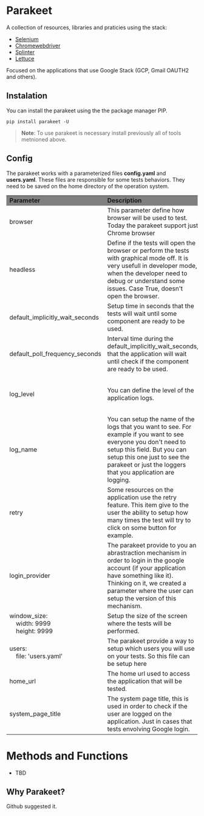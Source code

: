 # Parakeet

A collection of resources, libraries and praticies using the stack: 

- [Selenium](https://www.seleniumhq.org/projects/webdriver/) 
- [Chromewebdriver](https://sites.google.com/a/chromium.org/chromedriver/) 
- [Splinter](https://splinter.readthedocs.io/en/latest/lettuc) 
- [Lettuce](http://lettuce.it/)

Focused on the applications that use Google Stack (GCP, Gmail OAUTH2 and others).

## Instalation

You can install the parakeet using the the package manager PIP.

```
pip install parakeet -U
```

> **Note**: To use parakeet is necessary install previously all of tools metnioned above.

## Config

The parakeet works with a parameterized files **config.yaml** and **users.yaml**. These files are responsible for some tests behaviors. They need to be saved on the home directory of the operation system.

<table>
    <tr style="background: grey;font-weight: bold;">
        <td>Parameter</td>
        <td>Description</td>
        <td>Values</td>
        <td>Default</td>
    </tr>
    <tr>
        <td>browser</td>
        <td>This parameter define how browser will be used to test. Today the parakeet support just Chrome browser</td>
        <td>chrome</td>
        <td>chrome</td>
    </tr>
    <tr>
        <td>headless</td>
        <td>Define if the tests will open the browser or perform the tests with graphical mode off. It is very usefull in developer mode, when the developer need to debug or understand some issues. Case True, doesn't open the browser.</td>
        <td>True<br>False</td>
        <td>False</td>
    </tr>
    <tr>
        <td>default_implicitly_wait_seconds</td>
        <td>Setup time in seconds that the tests will wait until some component are ready to be used.</td>
        <td>Integer Number</td>
        <td>30</td>
    </tr>
    <tr>
        <td>default_poll_frequency_seconds</td>
        <td>Interval time during the default_implicitly_wait_seconds, that the application will wait until check if the component are ready to be used.</td>
        <td>Integer Number</td>
        <td>2</td>
    </tr> 
    <tr>
        <td>log_level</td>
        <td>You can define the level of the application logs.</td>
        <td>INFO<br>WARN<br>DEBUG<br>TRACE<br>ERROR</td>
        <td>INFO</td>
    </tr>         
    <tr>
        <td>log_name</td>
        <td>You can setup the name of the logs that you want to see. For example if you want to see everyone you don't need to setup this field. But you can setup this one just to see the parakeet or just the loggers that you application are logging.</td>
        <td>Ex.: google.tests.e2e</td>
        <td>Empty</td>
    </tr>
    <tr>
        <td>retry</td>
        <td>Some resources on the application use the retry feature. This item give to the user the ability to setup how many times the test will try to click on some button for example.</td>
        <td>Integer Number</td>
        <td>1</td>
    </tr> 
    <tr>
        <td>login_provider</td>
        <td>The parakeet provide to you an abrastraction mechanism in order to login in the google account (if your application have something like it). Thinking on it, we created a parameter where the user can setup the version of this mechanism.</td>
        <td>google_oauth</td>
        <td>google_oauth<br/>google_oauth_gapi2</td>
    </tr>
    <tr>
        <td>window_size:<br/>&nbsp;&nbsp;&nbsp;&nbsp;width: 9999<br/>&nbsp;&nbsp;&nbsp;&nbsp;height: 9999</td>
        <td>Setup the size of the screen where the tests will be performed.</td>
        <td>Integer Number</td>
        <td>Empty</td>
    </tr>                   
    <tr>
        <td>users:<br/>&nbsp;&nbsp;&nbsp;&nbsp;file: 'users.yaml'</td>
        <td>The parakeet provide a way to setup which users you will use on your tests. So this file can be setup here</td>
        <td>File Path</td>
        <td>Empty</td>
    </tr> 
    <tr>
        <td>home_url</td>
        <td>The home url used to access the application that will be tested.</td>
        <td>http://localhost</td>
        <td>Empty</td>
    </tr>
        <tr>
        <td>system_page_title</td>
        <td>The system page title, this is used in order to check if the user are logged on the application. Just in cases that tests envolving Google login.</td>
        <td>Text defined on the tag title on the application</td>
        <td>Empty</td>
    </tr>  
</table>

# Methods and Functions

- TBD

## Why Parakeet?

Github suggested it.
